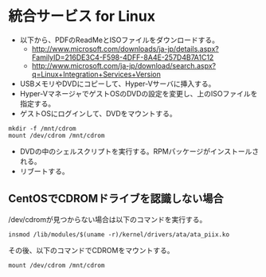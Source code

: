 ﻿# 統合サービス for Linux

- 以下から、PDFのReadMeとISOファイルをダウンロードする。
  - http://www.microsoft.com/downloads/ja-jp/details.aspx?FamilyID=216DE3C4-F598-4DFF-8A4E-257D4B7A1C12
  - http://www.microsoft.com/ja-jp/download/search.aspx?q=Linux+Integration+Services+Version
- USBメモリやDVDにコピーして、Hyper-Vサーバに挿入する。
- Hyper-VマネージャでゲストOSのDVDの設定を変更し、上のISOファイルを指定する。
- ゲストOSにログインして、DVDをマウントする。

```clike
mkdir -f /mnt/cdrom
mount /dev/cdrom /mnt/cdrom
```

- DVDの中のシェルスクリプトを実行する。RPMパッケージがインストールされる。
- リブートする。

## CentOSでCDROMドライブを認識しない場合
/dev/cdromが見つからない場合は以下のコマンドを実行する。

```clike
insmod /lib/modules/$(uname -r)/kernel/drivers/ata/ata_piix.ko
```

その後、以下のコマンドでCDROMをマウントする。

```clike
mount /dev/cdrom /mnt/cdrom
```
